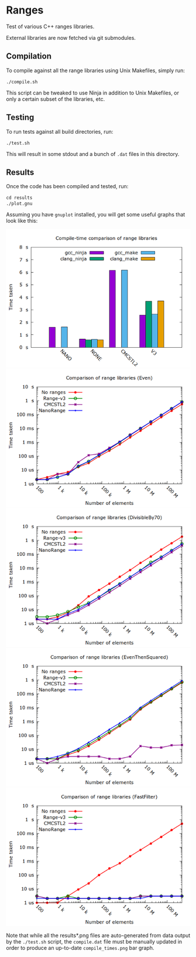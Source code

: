 # Ranges
Test of various C++ ranges libraries.

External libraries are now fetched via git submodules.

## Compilation
To compile against all the range libraries using Unix Makefiles, simply run:
```
./compile.sh
```
This script can be tweaked to use Ninja in addition to Unix Makefiles, or only a certain subset of the libraries, etc.

## Testing
To run tests against all build directories, run:
```
./test.sh
```
This will result in some stdout and a bunch of `.dat` files in this directory.

## Results
Once the code has been compiled and tested, run:
```
cd results
./plot.gnu
```
Assuming you have `gnuplot` installed, you will get some useful graphs that look like this:

![Compile times][Compile]
![One filter that only returns even values][Even]
![Multiple filters that eventually only return values divisible by 70][DivisibleBy70]
![Filter the even values, then transform them][EvenThenSquared]
![Generate a constant number of elements with ranges][FastFilter]

[Compile]: results/compile_times.png
[DivisibleBy70]: results/results_DivisibleBy70.png
[Even]: results/results_Even.png
[EvenThenSquared]: results/results_EvenThenSquared.png
[FastFilter]: results/results_FastFilter.png

Note that while all the results*.png files are auto-generated from data output by the `./test.sh` script, the `compile.dat` file must be manually updated in order to produce an up-to-date `compile_times.png` bar graph.
